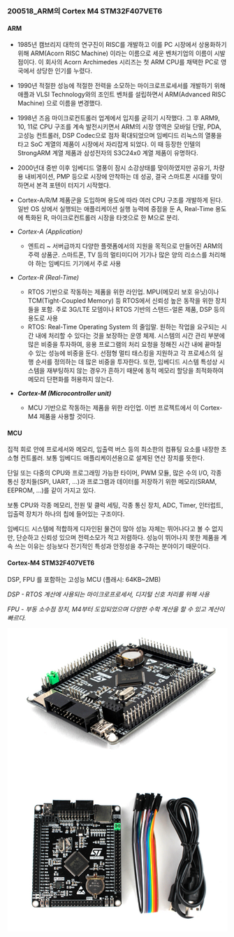 ### 200518_ARM의 Cortex M4 STM32F407VET6



#### ARM

- 1985년 캠브리지 대학의 연구진이 RISC를 개발하고 이를 PC 시장에서 상용화하기 위해 ARM(Acorn RISC Machine) 이라는 이름으로 세운 벤처기업의 이름이 시발점이다. 이 회사의 Acorn Archimedes 시리즈는 첫 ARM CPU를 채택한 PC로 영국에서 상당한 인기를 누렸다.
- 1990년 적절한 성능에 적절한 전력을 소모하는 마이크로프로세서를 개발하기 위해 애플과 VLSI Technology와의 조인트 벤처를 설립하면서 ARM(Advanced RISC Machine) 으로 이름을 변경했다.
- 1998년 즈음 마이크로컨트롤러 업계에서 입지를 굳히기 시작했다. 그 후 ARM9, 10, 11로 CPU 구조를 계속 발전시키면서 ARM의 시장 영역은 모바일 단말, PDA, 고성능 컨트롤러, DSP Codec으로 점차 확대되었으며 임베디드 리눅스의 열풍을 타고 SoC 계열의 제품이 시장에서 자리잡게 되었다. 이 때 등장한 인텔의 StrongARM 계열 제품과 삼성전자의 S3C24x0 계열 제품이 유명하다.
- 2000년대 중반 이후 임베디드 열풍이 잠시 소강상태를 맞이하였지만 공유기, 차량용 내비게이션, PMP 등으로 시장에 안착하는 데 성공, 결국 스마트폰 시대를 맞이하면서 본격 포텐이 터지기 시작했다.
- Cortex-A/R/M 제품군을 도입하며 용도에 따라 여러 CPU 구조를 개발하게 된다. 일반 OS 상에서 실행되는 애플리케이션 실행 능력에 중점을 둔 A, Real-Time 용도에 특화된 R, 마이크로컨트롤러 시장을 타겟으로 한 M으로 분리.
- *Cortex-A (Application)*
  - 엔트리 ~ 서버급까지 다양한 플랫폼에서의 지원을 목적으로 만들어진 ARM의 주력 상품군. 스마트폰, TV 등의 멀티미디어 기기나 많은 양의 리소스를 처리해야 하는 임베디드 기기에서 주로 사용
- *Cortex-R (Real-Time)*
  - RTOS 기반으로 작동하는 제품을 위한 라인업. MPU(메모리 보호 유닛)이나 TCM(Tight-Coupled Memory) 등 RTOS에서 신뢰성 높은 동작을 위한 장치들을 포함. 주로 3G/LTE 모뎀이나 RTOS 기반의 스탠드-얼론 제품, DSP 등의 용도로 사용
  - RTOS: Real-Time Operating System 의 줄임말. 원하는 작업을 요구되는 시간 내에 처리할 수 있다는 것을 보장하는 운영 체제. 시스템의 시간 관리 부분에 많은 비중을 투자하여, 응용 프로그램의 처리 요청을 정해진 시간 내에 끝마칠 수 있는 성능에 비중을 둔다. 선점형 멀티 태스킹을 지원하고 각 프로세스의 실행 순서를 정의하는 데 많은 비중을 투자한다. 또한, 임베디드 시스템 특성상 시스템을 재부팅하지 않는 경우가 흔하기 때문에 동적 메모리 할당을 최적화하여 메모리 단편화를 허용하지 않는다.
  
- ***Cortex-M (Microcontroller unit)***
  - MCU 기반으로 작동하는 제품을 위한 라인업. 이번 프로젝트에서 이 Cortex-M4 제품을 사용할 것이다.



#### MCU

집적 회로 안에 프로세서와 메모리, 입출력 버스 등의 최소한의 컴퓨팅 요소를 내장한 초소형 컨트롤러. 보통 임베디드 애플리케이션용으로 설계된 연산 장치를 뜻한다. 

단일 또는 다중의 CPU와 프로그래밍 가능한 타이머, PWM 모듈, 많은 수의 I/O, 각종 통신 장치들(SPI, UART, ...)과 프로그램과 데이터를 저장하기 위한 메모리(SRAM, EEPROM, ...)를 같이 가지고 있다. 

보통 CPU와 각종 메모리, 전원 및 클럭 세팅, 각종 통신 장치, ADC, Timer, 인터럽트, 입출력 장치가 하나의 칩에 들어있는 구조이다.

임베디드 시스템에 적합하게 디자인된 물건이 많아 성능 자체는 뛰어나다고 볼 수 없지만, 단순하고 신뢰성 있으며 전력소모가 적고 저렴하다. 성능이 뛰어나지 못한 제품을 계속 쓰는 이유는 성능보다 전기적인 특성과 안정성을 추구하는 분야이기 때문이다.



#### Cortex-M4 STM32F407VET6

DSP, FPU 를 포함하는 고성능 MCU (플래시: 64KB~2MB)

*DSP - RTOS 계산에 사용되는 마이크로프로세서, 디지털 신호 처리를 위해 사용*

*FPU - 부동 소수점 장치, M4부터 도입되었으며 다양한 수학 계산을 할 수 있고 계산이 빠르다.*

![Cortex-M4 STM32F407VET6](./Cortex-M4_STM32F407VET6.png)
